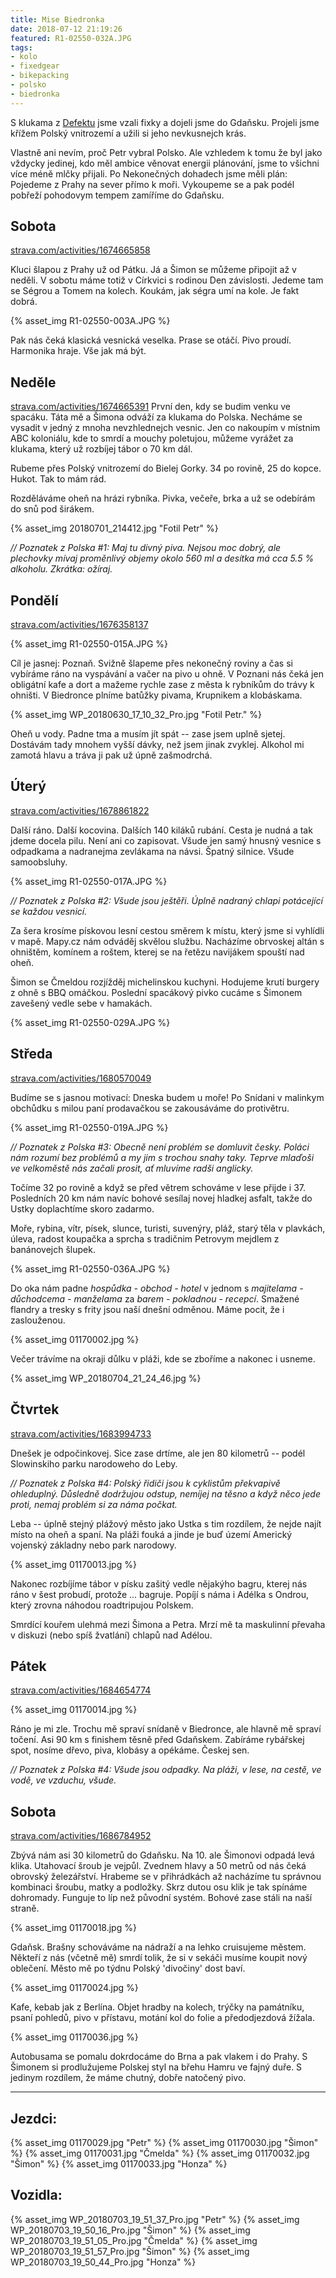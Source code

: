 ```yaml
---
title: Mise Biedronka
date: 2018-07-12 21:19:26
featured: R1-02550-032A.JPG
tags:
- kolo
- fixedgear
- bikepacking
- polsko
- biedronka
---
```


S klukama z [Defektu](https://www.instagram.com/defektcrew/) jsme vzali fixky a dojeli jsme do Gdaňsku. Projeli jsme křížem Polský vnitrozemí a užili si jeho nevkusnejch krás.
<!-- more -->

Vlastně ani nevím, proč Petr vybral Polsko. Ale vzhledem k tomu že byl jako vždycky jedinej, kdo měl ambice věnovat energii plánování, jsme to všichni více méně mlčky přijali. Po Nekonečných dohadech jsme měli plán: Pojedeme z Prahy na sever přímo k moři. Vykoupeme se a pak podél pobřeží pohodovym tempem zamíříme do Gdaňsku.

## Sobota ##
[strava.com/activities/1674665858](https://www.strava.com/activities/1674665858)

Kluci šlapou z Prahy už od Pátku. Já a Šimon se můžeme připojit až v neděli. V sobotu máme totiž v Církvici s rodinou Den závislosti. Jedeme tam se Ségrou a Tomem na kolech. Koukám, jak ségra umí na kole. Je fakt dobrá.

{% asset_img R1-02550-003A.JPG %}

Pak nás čeká klasická vesnická veselka. Prase se otáčí. Pivo proudí. Harmonika hraje. Vše jak má být.

## Neděle ##
[strava.com/activities/1674665391](https://www.strava.com/activities/1674665391)
První den, kdy se budim venku ve spacáku. Táta mě a Šimona odváží za klukama do Polska. Necháme se vysadit v jedný z mnoha nevzhlednejch vesnic. Jen co nakoupím v místnim ABC koloniálu, kde to smrdí a mouchy poletujou, můžeme vyrážet za klukama, který už rozbíjej tábor o 70 km dál.

Rubeme přes Polský vnitrozemí do Bielej Gorky. 34 po rovině, 25 do kopce. Hukot. Tak to mám rád.

Rozděláváme oheň na hrázi rybníka. Pivka, večeře, brka a už se odebírám do snů pod širákem.

{% asset_img 20180701_214412.jpg "Fotil Petr" %}

_// Poznatek z Polska #1: Maj tu divný piva. Nejsou moc dobrý, ale plechovky mívaj proměnlivý objemy okolo 560 ml a desítka má cca 5.5 % alkoholu. Zkrátka: ožíraj._

## Pondělí ##
[strava.com/activities/1676358137](https://www.strava.com/activities/1676358137)

{% asset_img R1-02550-015A.JPG %}

Cíl je jasnej: Poznaň. Svižně šlapeme přes nekonečný roviny a čas si vybíráme ráno na vyspávání a vačer na pivo u ohně. V Poznani nás čeká jen obligátní kafe a dort a mažeme rychle zase z města k rybníkům do trávy k ohništi. V Biedronce plníme batůžky pivama, Krupnikem a klobáskama.

{% asset_img WP_20180630_17_10_32_Pro.jpg "Fotil Petr." %}

Oheň u vody. Padne tma a musím jít spát -- zase jsem uplně sjetej. Dostávám tady mnohem vyšší dávky, než jsem jinak zvyklej. Alkohol mi zamotá hlavu a tráva ji pak už úpně zašmodrchá.

## Úterý ##
[strava.com/activities/1678861822](https://www.strava.com/activities/1678861822)

Další ráno. Další kocovina. Dalších 140 kiláků rubání. Cesta je nudná a tak jdeme docela pilu. Není ani co zapisovat. Všude jen samý hnusný vesnice s odpadkama a nadranejma zevlákama na návsi. Špatný silnice. Všude samoobsluhy.

{% asset_img R1-02550-017A.JPG %}

_// Poznatek z Polska #2: Všude jsou ještěři. Úplně nadraný chlapi potácející se každou vesnicí._

Za šera krosíme pískovou lesní cestou směrem k místu, který jsme si vyhlídli v mapě. Mapy.cz nám odváděj skvělou službu. Nacházíme obrvoskej altán s ohništěm, komínem a roštem, kterej se na řetězu navijákem spouští nad oheň.

Šimon se Čmeldou rozjížděj michelinskou kuchyni. Hodujeme krutí burgery z ohně s BBQ omáčkou. Poslední spacákový pivko cucáme s Šimonem zavešený vedle sebe v hamakách.

{% asset_img R1-02550-029A.JPG %}

## Středa ##
[strava.com/activities/1680570049](https://www.strava.com/activities/1680570049)

Budíme se s jasnou motivací: Dneska budem u moře! Po Snídani v malinkym obchůdku s milou paní prodavačkou se zakousáváme do protivětru.

{% asset_img R1-02550-019A.JPG %}

_// Poznatek z Polska #3: Obecně není problém se domluvit česky. Poláci nám rozumí bez problémů a my jim s trochou snahy taky. Teprve mlaďoši ve velkoměstě nás začali prosit, ať mluvíme radši anglicky._

Točíme 32 po rovině a když se před větrem schováme v lese přijde i 37. Posledních 20 km nám navíc bohové sesílaj novej hladkej asfalt, takže do Ustky doplachtíme skoro zadarmo.

Moře, rybina, vítr, písek, slunce, turisti, suvenýry, pláž, starý těla v plavkách, úleva, radost koupačka a sprcha s tradičnim Petrovym mejdlem z banánovejch šlupek.

{% asset_img R1-02550-036A.JPG %}

Do oka nám padne _hospůdka - obchod - hotel_ v jednom s _majitelama - důchodcema - manželama_ za _barem - pokladnou - recepcí_. Smažené flandry a tresky s frity jsou naší dnešní odměnou. Máme pocit, že i zaslouženou.

{% asset_img 01170002.jpg %}

Večer trávíme na okraji důlku v pláži, kde se zboříme a nakonec i usneme.

{% asset_img WP_20180704_21_24_46.jpg %}

## Čtvrtek ##
[strava.com/activities/1683994733](https://www.strava.com/activities/1683994733)

Dnešek je odpočinkovej. Sice zase drtíme, ale jen 80 kilometrů -- podél Slowinskiho parku narodoweho do Leby.

_// Poznatek z Polska #4: Polský řidiči jsou k cyklistům překvapivě ohleduplný. Důsledně dodržujou odstup, nemíjej na těsno a když něco jede proti, nemaj problém si za náma počkat._

Leba -- úplně stejný plážový město jako Ustka s tim rozdílem, že nejde najít místo na oheň a spaní. Na pláži fouká a jinde je buď území Americký vojenský základny nebo park narodowy.

{% asset_img 01170013.jpg %}

Nakonec rozbíjíme tábor v písku zašitý vedle nějakýho bagru, kterej nás ráno v šest probudí, protože ... bagruje. Popíjí s náma i Adélka s Ondrou, který zrovna náhodou roadtripujou Polskem. 

Smrdící kouřem ulehmá mezi Šimona a Petra. Mrzí mě ta maskulinní převaha v diskuzi (nebo spíš žvatlání) chlapů nad Adélou.

## Pátek ##
[strava.com/activities/1684654774](https://www.strava.com/activities/1684654774)

{% asset_img 01170014.jpg %}

Ráno je mi zle. Trochu mě spraví snídaně v Biedronce, ale hlavně mě spraví točení. Asi 90 km s finishem těsně před Gdaňskem. Zabíráme rybářskej spot, nosíme dřevo, piva, klobásy a opékáme. Českej sen.

_// Poznatek z Polska #4: Všude jsou odpadky. Na pláži, v lese, na cestě, ve vodě, ve vzduchu, všude._

## Sobota ##
[strava.com/activities/1686784952](https://www.strava.com/activities/1686784952)

Zbývá nám asi 30 kilometrů do Gdaňsku. Na 10. ale Šimonovi odpadá levá klika. Utahovací šroub je vejpůl. Zvednem hlavy a 50 metrů od nás čeká obrovský železářství. Hrabeme se v přihrádkách až nacházíme tu správnou kombinaci šroubu, matky a podložky. Skrz dutou osu klik je tak spínáme dohromady. Funguje to líp než původní systém. Bohové zase stáli na naší straně.

{% asset_img 01170018.jpg %}

Gdaňsk. Brašny schováváme na nádraží a na lehko cruisujeme městem. Někteří z nás (včetně mě) smrdí tolik, že si v sekáči musíme koupit nový oblečení. Město mě po týdnu Polský 'divočiny' dost baví.

{% asset_img 01170024.jpg %}

Kafe, kebab jak z Berlína. Objet hradby na kolech, trýčky na památníku, psaní pohledů, pivo v přístavu, motání kol do folie a předodjezdová žížala.

{% asset_img 01170036.jpg %}

Autobusama se pomalu dokrdocáme do Brna a pak vlakem i do Prahy. S Šimonem si prodlužujeme Polskej styl na břehu Hamru ve fajný duře. S jedinym rozdílem, že máme chutný, dobře natočený pivo.

---

## Jezdci: ##
{% asset_img 01170029.jpg "Petr" %}
{% asset_img 01170030.jpg "Šimon" %}
{% asset_img 01170031.jpg "Čmelda" %}
{% asset_img 01170032.jpg "Šimon" %}
{% asset_img 01170033.jpg "Honza" %}

## Vozidla: ##
{% asset_img WP_20180703_19_51_37_Pro.jpg "Petr" %}
{% asset_img WP_20180703_19_50_16_Pro.jpg "Šimon" %}
{% asset_img WP_20180703_19_51_05_Pro.jpg "Čmelda" %}
{% asset_img WP_20180703_19_51_57_Pro.jpg "Šimon" %}
{% asset_img WP_20180703_19_50_44_Pro.jpg "Honza" %}

